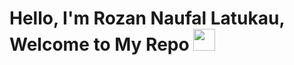 <h1> Hello, I'm Rozan Naufal Latukau, Welcome to My Repo </b><img src="https://media.giphy.com/media/hvRJCLFzcasrR4ia7z/giphy.gif" width="35"></h1>
